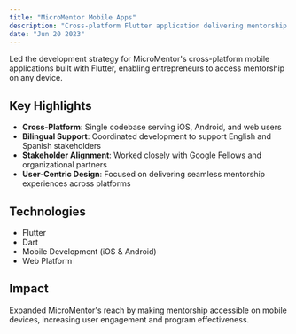 ```yaml
---
title: "MicroMentor Mobile Apps"
description: "Cross-platform Flutter application delivering mentorship experiences on iOS, Android, and web."
date: "Jun 20 2023"
---
```


Led the development strategy for MicroMentor's cross-platform mobile applications built with Flutter, enabling entrepreneurs to access mentorship on any device.

## Key Highlights

- **Cross-Platform**: Single codebase serving iOS, Android, and web users
- **Bilingual Support**: Coordinated development to support English and Spanish stakeholders
- **Stakeholder Alignment**: Worked closely with Google Fellows and organizational partners
- **User-Centric Design**: Focused on delivering seamless mentorship experiences across platforms

## Technologies

- Flutter
- Dart
- Mobile Development (iOS & Android)
- Web Platform

## Impact

Expanded MicroMentor's reach by making mentorship accessible on mobile devices, increasing user engagement and program effectiveness.
